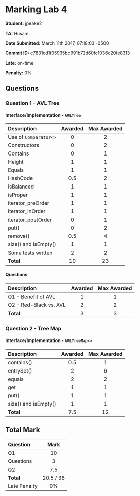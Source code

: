 # Marking Lab 4

**Student:** jpeake2

**TA:** Husam

**Date Submitted:** March 11th 2017, 07:18:03 -0500

**Commit ID:** c7831cd1f05935bc991b72d60fc1036c20fe8313

**Late:** on-time

**Penalty:** 0%

## Questions

### Question 1 - AVL Tree

#### Interface/Implementation - `AVLTree`

| Description | Awarded | Max Awarded |
|:------------|:-------:|:-----:|
| Use of `Comparator<>`  | 0 | 2 |
| Constructors           | 0 | 2 |
| Contains               | 0 | 1 |
| Height                 | 1 | 1 |
| Equals                 | 1 | 1 |
| HashCode               | 0.5 | 2 |
| isBalanced             | 1 | 1 |
| isProper               | 1 | 1 |
| iterator_preOrder      | 1 | 1 |
| iterator_inOrder       | 1 | 1 |
| iterator_postOrder     | 0 | 1 |
| put()                  | 0 | 2 |
| remove()               | 0.5 | 4 |
| size() and isEmpty()   | 1 | 1 |
| Some tests written     | 2 | 2 |
| **Total**              |10 |23 |

#### Questions

| Description | Awarded | Max Awarded |
|:------------|:-------:|:-----:|
| Q1 - Benefit of AVL    | 1 | 1 |
| Q2 - Red-Black vs. AVL | 2 | 2 |
| **Total**              | 3 | 3 |

### Question 2 - Tree Map

#### Interface/Implementation - `AVLTreeMap<>`

| Description | Awarded | Max Awarded |
|:------------|:-------:|:-----:|
| contains()                | 0.5| 1 |
| entrySet()                | 2 | 6 |
| equals                    | 2 | 2 |
| get                       | 1 | 1 |
| put()                     | 1 | 1 |
| size() and isEmpty()      | 1 | 1 |
| **Total**                 | 7.5| 12|

## Total Mark

| Question | Mark |
|:----------|:---:|
| Q1        | 10  |
| Questions |  3  |
| Q2        | 7.5  |
| **Total** | 20.5 / 38 |
| Late Penalty | 0% |
